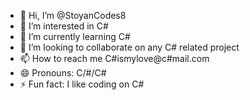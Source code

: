 - 👋 Hi, I’m @StoyanCodes8
- 👀 I’m interested in C#
- 🌱 I’m currently learning C#
- 💞️ I’m looking to collaborate on any C# related project
- 📫 How to reach me C#ismylove@c#mail.com
- 😄 Pronouns: C/#/C#
- ⚡ Fun fact: I like coding on C#

<!---
StoyanCodes8/StoyanCodes8 is a ✨ special ✨ repository because its `README.md` (this file) appears on your GitHub profile.
You can click the Preview link to take a look at your changes.
--->
